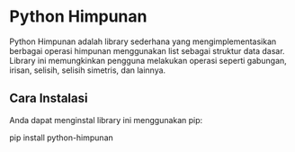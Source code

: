 # Python Himpunan

Python Himpunan adalah library sederhana yang mengimplementasikan berbagai operasi himpunan menggunakan list sebagai struktur data dasar. Library ini memungkinkan pengguna melakukan operasi seperti gabungan, irisan, selisih, selisih simetris, dan lainnya.

## Cara Instalasi

Anda dapat menginstal library ini menggunakan pip:

pip install python-himpunan

